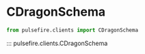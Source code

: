 # CDragonSchema

```python
from pulsefire.clients import CDragonSchema
```

::: pulsefire.clients.CDragonSchema

